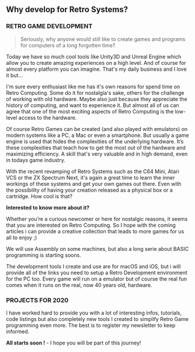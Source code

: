 
## Why develop for Retro Systems?

### RETRO GAME DEVELOPMENT
>Seriously, why anyone would still like to create games and programs for computers of a long forgotten time?

Today we have so much cool tools like Unity3D and Unreal Engine which allow you to create amazing experiences on a high level. And of course for almost every platform you can imagine. That's my daily business and I love it but...

I'm sure every enthusiast like me has it's own reasons for spend time on Retro Computing. Some do it for nostalgia's sake, others for the challenge of working with old hardware. Maybe also just because they appreciate the history of computing, and want to experience it. But almost all of us can agree that one of the most exciting aspects of Retro Computing is the low-level access to the hardware.

Of course Retro Games can be created (and also played with emulators) on modern systems like a PC, a Mac or even a smartphone. But usually a game engine is used that hides the complexities of the underlying hardware. It’s these complexities that teach how to get the most out of the hardware and maximizing efficiency. A skill that's very valuable and in high demand, even in todays game industry.

With the recent revamping of Retro Systems such as the C64 Mini, Atari VCS or the ZX Spectrum Next, it's again a great time to learn the inner workings of these systems and get your own games out there. Even with the possibility of having your creation released as a physical box or a cartridge. How cool is that?


**Interested to know more about it?**

Whether you’re a curious newcomer or here for nostalgic reasons, it seems that you are interested on Retro Computing. So I hope with the coming articles i can provide a creative collection that leads to more games for us all to enjoy ;)

We will use Assembly on some machines, but also a long serie about BASIC programming is starting soons.

The development tools I create and use are for macOS and iOS, but i will provide all of the links you need to setup a Retro Development environment for the PC too. Every game will run on a emulator but of course the real fun comes when it runs on the real, now 40 years old, hardware.


### PROJECTS FOR 2020
I have worked hard to provide you with a lot of interesting infos, tutorials, code listings but also completely new tools I created to simplify Retro Game programming even more.
The best is to register my newsletter to keep informed.


**All starts soon !** - I hope you will be part of this journey!
